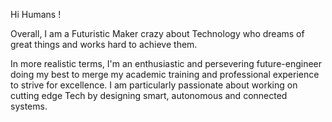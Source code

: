 Hi Humans !

Overall, I am a Futuristic Maker crazy about Technology who dreams of great things and works hard to achieve them.

In more realistic terms, I'm an enthusiastic and persevering future-engineer doing my best to merge my academic training and professional experience to strive for excellence. I am particularly passionate about working on cutting edge Tech by designing smart, autonomous and connected systems.

